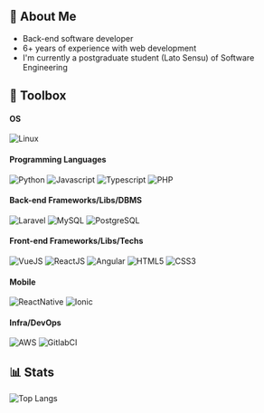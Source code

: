 
## 📖 About Me
- Back-end software developer
- 6+ years of experience with web development
- I'm currently a postgraduate student (Lato Sensu) of Software Engineering

## 🧰 Toolbox

#### OS
<img alt="Linux" src="https://img.shields.io/badge/Linux-FCC624?style=for-the-badge&logo=linux&logoColor=black" /> 

#### Programming Languages
<img alt="Python" src="https://img.shields.io/badge/Python-3776AB?style=for-the-badge&logo=python&logoColor=white"> <img alt="Javascript" src="https://img.shields.io/badge/JavaScript-F7DF1E?style=for-the-badge&logo=javascript&logoColor=black"> <img alt="Typescript" src="https://img.shields.io/badge/TypeScript-007ACC?style=for-the-badge&logo=typescript&logoColor=white"> <img alt="PHP" src="https://img.shields.io/badge/PHP-777BB4?style=for-the-badge&logo=php&logoColor=white" />

#### Back-end Frameworks/Libs/DBMS
<img alt="Laravel" src="https://img.shields.io/badge/Laravel-FF2D20?style=for-the-badge&logo=laravel&logoColor=white"> <img alt="MySQL" src="https://img.shields.io/badge/MySQL-00000F?style=for-the-badge&logo=mysql&logoColor=white"> <img alt="PostgreSQL" src="https://img.shields.io/badge/PostgreSQL-316192?style=for-the-badge&logo=postgresql&logoColor=white">

#### Front-end Frameworks/Libs/Techs
<img alt="VueJS" src="https://img.shields.io/badge/Vue.js-35495E?style=for-the-badge&logo=vue.js&logoColor=4FC08D"> <img alt="ReactJS" src="https://img.shields.io/badge/React-20232A?style=for-the-badge&logo=react&logoColor=61DAFB"> <img alt="Angular" src="https://img.shields.io/badge/Angular-DD0031?style=for-the-badge&logo=angular&logoColor=white"> <img alt="HTML5" src="https://img.shields.io/badge/HTML5-E34F26?style=for-the-badge&logo=html5&logoColor=white"> <img alt="CSS3" src="https://img.shields.io/badge/CSS3-1572B6?style=for-the-badge&logo=css3&logoColor=white">

#### Mobile
<img alt="ReactNative" src="https://img.shields.io/badge/React_Native-20232A?style=for-the-badge&logo=react&logoColor=61DAFB" /> <img alt="Ionic" src="https://img.shields.io/badge/Ionic-3880FF?style=for-the-badge&logo=ionic&logoColor=white" />

#### Infra/DevOps
<img alt="AWS" src="https://img.shields.io/badge/Amazon_AWS-232F3E?style=for-the-badge&logo=amazon-aws&logoColor=white"> <img alt="GitlabCI" src="https://img.shields.io/badge/gitlab%20ci-%23181717.svg?style=for-the-badge&logo=gitlab&logoColor=white" />


## 📊 Stats
<!--| ![Guilherme's GitHub stats](https://github-readme-stats.vercel.app/api?username=pontes-guilherme&count_private=true&show_icons=true&theme=buefy) | ![Top Langs](https://github-readme-#stats.vercel.app/api/top-langs/?username=pontes-guilherme&layout=compact) 
#| ------------- | ------------- | -->
![Top Langs](https://github-readme-stats.vercel.app/api/top-langs/?username=pontes-guilherme&layout=compact)


<!--
### ✨ Holopins
[![@pontes's Holopin board](https://holopin.io/api/user/board?user=pontes)](https://holopin.io/@pontes)
-->



